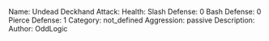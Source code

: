 Name: Undead Deckhand
Attack:
Health:
Slash Defense: 0
Bash Defense: 0
Pierce Defense: 1
Category: not_defined
Aggression: passive
Description:
Author: OddLogic